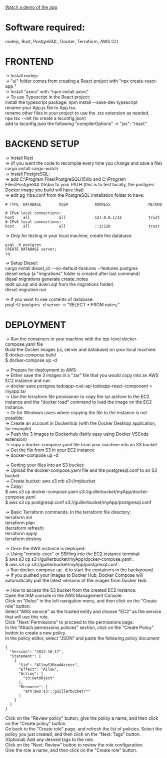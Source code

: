 [Watch a demo of the app](https://vimeo.com/815841392)


# Software required:
nodejs, Rust, PostgreSQL, Docker, Terraform, AWS CLI


# FRONTEND
-> Install nodejs  
-> "ui" folder comes from creating a React project with "npx create-react-app <name>"  
-> Install "axios" with "npm install axios"  
-> To use Typescript in the React project:  
  install the typescript package: npm install --save-dev typescript  
  rename your App.js file to App.tsx.  
  rename other files in your project to use the .tsx extension as needed.  
  npx tsc --init (to create a tsconfig.json)  
  add to tsconfig.json the following "compilerOptions" -> "jsx": "react"  


# BACKEND SETUP
-> Install Rust  
-> (if you want the code to recompile every time you change and save a file) cargo install cargo-watch  
-> Install PostgreSQL:  
  -> add C:\Program Files\PostgreSQL\15\lib and C:\Program Files\PostgreSQL\15\bin to your PATH (this is to test locally, the postgres Docker image you build will have that)  
  -> edit pg_hba.conf from the PostgreSQL installation folder to have:
```
# TYPE  DATABASE        USER            ADDRESS                 METHOD

# IPv4 local connections:
host    all             all             127.0.0.1/32            trust
# IPv6 local connections:
host    all             all             ::1/128                 trust
```
  -> Only for testing in your local machine, create the database:  
  ```
  psql -U postgres  
  CREATE DATABASE server;  
  \q  
  ```
-> Setup Diesel:  
  cargo install diesel_cli --no-default-features --features postgres  
  diesel setup (a "migrations" folder is created after last command)  
  diesel migrations generate create_notes  
  (edit up.sql and down.sql from the migrations folder)  
  diesel migration run  

-> If you want to see contents of database:  
psql -U postgres -d server -c "SELECT * FROM notes;"  


# DEPLOYMENT
-> Run the containers in your machine with the top-level docker-compose.yaml file  
Build the Docker images (ui, server and database) on your local machine:  
$ docker-compose build  
$ docker-compose up -d  

-> Prepare for deployment to AWS:  
  -> Either save the 3 images in a ".tar" file that you would copy into an AWS EC2 instance and run:  
    -> docker save postgres todoapp-rust-api todoapp-react-component > myapp.tar  
    -> Use the terraform file provisioner to copy the tar archive to the EC2 instance and the "docker load" command to load the image on the EC2 instance.  
  -> Or for Windows users where copying the file to the instance is not possible:  
    -> Create an account in Dockerhub (with the Docker Desktop application, for example)  
    -> Push the 3 images to Dockerhub (fairly easy using Docker VSCode extension)  
    -> copy a docker-compose.yaml file from your machine into an S3 bucket  
    -> Get the file from S3 in your EC2 instance  
    -> docker-compose up -d  

-> Getting your files into an S3 bucket:  
  -> Upload the docker-compose.yaml file and the postgresql.conf to an S3 bucket.  
  -> Create bucket: aws s3 mb s3://mybucket  
  -> Copy:   
  $ aws s3 cp docker-compose.yaml s3://guillerbucket/myApp/docker-compose.yaml  
  $ aws s3 cp postgresql.conf s3://guillerbucket/myApp/postgresql.conf  

-> Basic Terraform commands. In the terraform file directory:  
terraform init  
terraform plan  
(terraform refresh)  
terraform apply  
terraform destroy  

-> Once the AWS instance is deployed:  
  -> Using "remote-exec" or SSHing into the EC2 instance terminal:  
    $ aws s3 cp s3://guillerbucket/myApp/docker-compose.yaml .  
    $ aws s3 cp s3://guillerbucket/myApp/postgresql.conf .  
  -> Run docker-compose up -d to start the containers in the background.  
  -> If you pushed your images to Docker Hub, Docker Compose will automatically pull the latest versions of the images from Docker Hub.  

-> How to access the S3 bucket from the created EC2 instance:  
Open the IAM console in the AWS Management Console.  
Click on "Roles" in the left navigation menu, and then click on the "Create role" button.  
Select "AWS service" as the trusted entity and choose "EC2" as the service that will use this role.  
Click "Next: Permissions" to proceed to the permissions page.  
In the "Attach permissions policies" section, click on the "Create Policy" button to create a new policy.  
In the policy editor, select "JSON" and paste the following policy document  
```
{
  "Version": "2012-10-17",
  "Statement": [
    {
      "Sid": "AllowS3ReadAccess",
      "Effect": "Allow",
      "Action": [
        "s3:GetObject"
      ],
      "Resource": [
        "arn:aws:s3:::guillerbucket/*"
      ]
    }
  ]
}
```
Click on the "Review policy" button, give the policy a name, and then click on the "Create policy" button.  
Go back to the "Create role" page, and refresh the list of policies. Select the policy you just created, and then click on the "Next: Tags" button.  
(Optional) Add any desired tags to the role.  
Click on the "Next: Review" button to review the role configuration.  
Give the role a name, and then click on the "Create role" button.  

